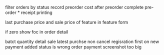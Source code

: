 filter orders by status
record preorder cost after preorder complete
pre-order \*
receipt printing

last purchase price and sale price of feature in feature form

if zero show foc in order detail

batct quantity detail
sale latest purchse non cancel
regisration first
on new payment added status is wrong
order payment screenshot too big
